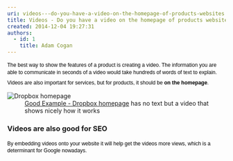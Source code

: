 ```yaml
---
uri: videos---do-you-have-a-video-on-the-homepage-of-products-websites
title: Videos - Do you have a video on the homepage of products websites?
created: 2014-12-04 19:27:31
authors:
  - id: 1
    title: Adam Cogan
---
```





<span class='intro'> <p style="margin-top&#58;7px;margin-bottom&#58;7px;font-family&#58;verdana, sans-serif;font-size&#58;12px;line-height&#58;1.4em;color&#58;#000000;">The best way to show the features of a product is creating a video. The information you are able to communicate in seconds of a video would take hundreds of words of text to explain.<br></p><p style="margin-top&#58;7px;margin-bottom&#58;7px;font-family&#58;verdana, sans-serif;font-size&#58;12px;line-height&#58;1.4em;color&#58;#000000;">Videos are also important for services, but for products, it should be&#160;<strong style="font-size&#58;1em;">on the homepage</strong>.</p> </span>

<dl class="goodImage"><dt><img src="/PublishingImages/dropbox-homepage.jpg" alt="Dropbox homepage" /></dt><dd><a href="https&#58;//www.dropbox.com/" target="_blank">Good Example - Dropbox homepage</a> has no text but a video that shows nicely how it works<br></dd></dl><h3 class="ssw15-rteElement-H3">Videos are also good for SEO</h3><p style="margin-top&#58;7px;margin-bottom&#58;7px;font-family&#58;verdana, sans-serif;font-size&#58;12px;line-height&#58;1.4em;color&#58;#000000;">By embedding videos onto your website it will help get the videos more views, which is a determinant for Google nowadays.</p>


